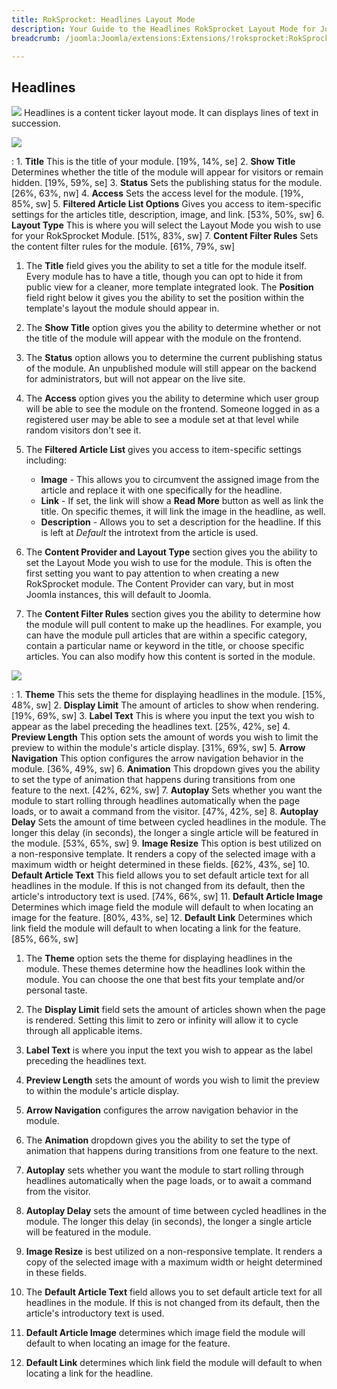```yaml
---
title: RokSprocket: Headlines Layout Mode
description: Your Guide to the Headlines RokSprocket Layout Mode for Joomla
breadcrumb: /joomla:Joomla/extensions:Extensions/!roksprocket:RokSprocket

---
```


Headlines
-----
![][headlines]
Headlines is a content ticker layout mode. It can displays lines of text in succession.

![][headlines_1]

:   1. **Title** This is the title of your module. [19%, 14%, se]
    2. **Show Title** Determines whether the title of the module will appear for visitors or remain hidden. [19%, 59%, se]
    3. **Status** Sets the publishing status for the module. [26%, 63%, nw]
    4. **Access** Sets the access level for the module. [19%, 85%, sw]
    5. **Filtered Article List Options** Gives you access to item-specific settings for the articles title, description, image, and link. [53%, 50%, sw]
    6. **Layout Type** This is where you will select the Layout Mode you wish to use for your RokSprocket Module. [51%, 83%, sw]
    7. **Content Filter Rules** Sets the content filter rules for the module. [61%, 79%, sw]

1. The **Title** field gives you the ability to set a title for the module itself. Every module has to have a title, though you can opt to hide it from public view for a cleaner, more template integrated look. The **Position** field right below it gives you the ability to set the position within the template's layout the module should appear in.

2. The **Show Title** option gives you the ability to determine whether or not the title of the module will appear with the module on the frontend.

3. The **Status** option allows you to determine the current publishing status of the module. An unpublished module will still appear on the backend for administrators, but will not appear on the live site.

4. The **Access** option gives you the ability to determine which user group will be able to see the module on the frontend. Someone logged in as a registered user may be able to see a module set at that level while random visitors don't see it.

5. The **Filtered Article List** gives you access to item-specific settings including:
    * **Image** - This allows you to circumvent the assigned image from the article and replace it with one specifically for the headline. 
    * **Link** - If set, the link will show a **Read More** button as well as link the title. On specific themes, it will link the image in the headline, as well.
    * **Description** - Allows you to set a description for the headline. If this is left at *Default* the introtext from the article is used. 

6. The **Content Provider and Layout Type** section gives you the ability to set the Layout Mode you wish to use for the module. This is often the first setting you want to pay attention to when creating a new RokSprocket module. The Content Provider can vary, but in most Joomla instances, this will default to Joomla.

7. The **Content Filter Rules** section gives you the ability to determine how the module will pull content to make up the headlines. For example, you can have the module pull articles that are within a specific category, contain a particular name or keyword in the title, or choose specific articles. You can also modify how this content is sorted in the module.

![][headlines_2]

:   1. **Theme** This sets the theme for displaying headlines in the module. [15%, 48%, sw]
    2. **Display Limit** The amount of articles to show when rendering. [19%, 69%, sw]
    3. **Label Text** This is where you input the text you wish to appear as the label preceding the headlines text. [25%, 42%, se]
    4. **Preview Length** This option sets the amount of words you wish to limit the preview to within the module's article display. [31%, 69%, sw]
    5. **Arrow Navigation** This option configures the arrow navigation behavior in the module. [36%, 49%, sw]
    6. **Animation**  This dropdown gives you the ability to set the type of animation that happens during transitions from one feature to the next. [42%, 62%, sw]
    7. **Autoplay** Sets whether you want the module to start rolling through headlines automatically when the page loads, or to await a command from the visitor. [47%, 42%, se]
    8. **Autoplay Delay** Sets the amount of time between cycled headlines in the module. The longer this delay (in seconds), the longer a single article will be featured in the module. [53%, 65%, sw]
    9. **Image Resize** This option is best utilized on a non-responsive template. It renders a copy of the selected image with a maximum width or height determined in these fields. [62%, 43%, se]
    10. **Default Article Text** This field allows you to set default article text for all headlines in the module. If this is not changed from its default, then the article's introductory text is used. [74%, 66%, sw]
    11. **Default Article Image** Determines which image field the module will default to when locating an image for the feature. [80%, 43%, se]
    12. **Default Link** Determines which link field the module will default to when locating a link for the feature. [85%, 66%, sw]

1. The **Theme** option sets the theme for displaying headlines in the module. These themes determine how the headlines look within the module. You can choose the one that best fits your template and/or personal taste.

2. The **Display Limit** field sets the amount of articles shown when the page is rendered.  Setting this limit to zero or infinity will allow it to cycle through all applicable items.

3. **Label Text** is where you input the text you wish to appear as the label preceding the headlines text.

4. **Preview Length** sets the amount of words you wish to limit the preview to within the module's article display. 

5. **Arrow Navigation** configures the arrow navigation behavior in the module.

6. The **Animation** dropdown gives you the ability to set the type of animation that happens during transitions from one feature to the next.

7. **Autoplay** sets whether you want the module to start rolling through headlines automatically when the page loads, or to await a command from the visitor.

8. **Autoplay Delay** sets the amount of time between cycled headlines in the module. The longer this delay (in seconds), the longer a single article will be featured in the module.

9. **Image Resize** is best utilized on a non-responsive template. It renders a copy of the selected image with a maximum width or height determined in these fields.

10. The **Default Article Text** field allows you to set default article text for all headlines in the module. If this is not changed from its default, then the article's introductory text is used.

11. **Default Article Image** determines which image field the module will default to when locating an image for the feature. 

12. **Default Link** determines which link field the module will default to when locating a link for the headline. 

[headlines]: assets/headlines.jpeg
[headlines_link]: headlines_mode.md
[headlines_1]: assets/headlines_1.jpeg
[headlines_2]: assets/headlines_2.jpeg

